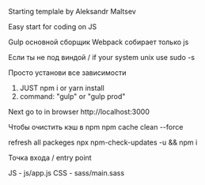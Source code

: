 Starting templale by Aleksandr Maltsev 

Easy start for coding on JS

Gulp основной сборщик
Webpack собирает только js

Если ты не под виндой / if your system unix use 
sudo -s

Просто установи все зависимости

1. JUST npm i or yarn install
2. command: "gulp" or "gulp prod"

Next go to in browser http://localhost:3000

Чтобы очистить кэш в npm 
npm cache clean --force

refresh all packeges
npx npm-check-updates -u && npm i

Точка входа / entry point

JS - js/app.js
CSS - sass/main.sass
